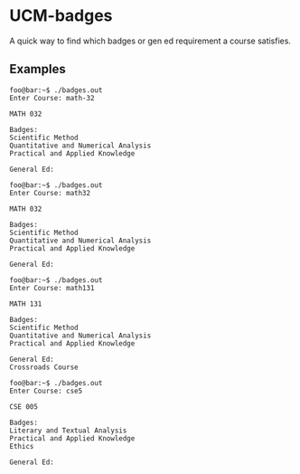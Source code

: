 # UCM-badges

A quick way to find which badges or gen ed requirement a course satisfies.

## Examples
```console
foo@bar:~$ ./badges.out 
Enter Course: math-32

MATH 032

Badges:
Scientific Method
Quantitative and Numerical Analysis
Practical and Applied Knowledge

General Ed:
```
```console
foo@bar:~$ ./badges.out 
Enter Course: math32

MATH 032

Badges:
Scientific Method
Quantitative and Numerical Analysis
Practical and Applied Knowledge

General Ed:
```
```console
foo@bar:~$ ./badges.out 
Enter Course: math131

MATH 131

Badges:
Scientific Method
Quantitative and Numerical Analysis
Practical and Applied Knowledge

General Ed:
Crossroads Course
```
```console
foo@bar:~$ ./badges.out 
Enter Course: cse5

CSE 005

Badges:
Literary and Textual Analysis
Practical and Applied Knowledge
Ethics

General Ed:
```
